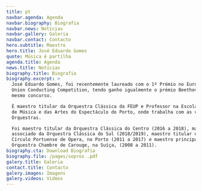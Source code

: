 ```yaml
---
title: pt
navbar.agenda: Agenda
navbar.biography: Biografia
navbar.news: Notícias
navbar.gallery: Galeria
navbar.contact: Contacto
hero.subtitle: Maestro
hero.title: José Eduardo Gomes
quote: Música é partilha
agenda.title: Agenda
news.title: Notícias
biography.title: Biografia
biography.excerpt: >
  José Eduardo Gomes, foi recentemente laureado com o 1º Prémio no European
  Union Conducting Competition, tendo ganho igualmente o prémio Beethoven no
  mesmo concurso.

  É maestro titular da Orquestra Clássica da FEUP e Professor na Escola Superior
  de Música e das Artes do Espectáculo do Porto, onde trabalha com as várias
  Orquestras.

  Foi maestro titular da Orquestra Clássica do Centro (2016 a 2018), maestro
  associado da Orquestra Clássica do Sul (2018/2019), maestro titular do Coro do
  Círculo Portuense de Opera, no Porto (2011 a 2017) e maestro principal da
  Orquestra Chambre de Carouge, na Suíça, (2008 a 2011).
biography.cta: Download Biografia
biography.file: /pages/sopros .pdf
galery.title: Galeria
contact.title: Contacto
galery.images: Imagens
galery.videos: Videos
---
```


